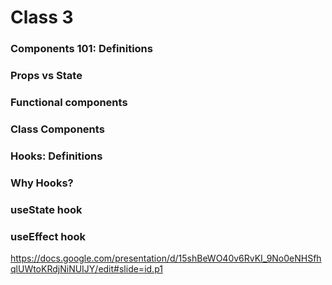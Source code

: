 <h1>Class 3</h1>

<h3>Components 101: Definitions</h3>
<h3>Props vs State</h3>
<h3>Functional components</h3>
<h3>Class Components</h3>
<h3>Hooks: Definitions</h3>
<h3>Why Hooks?</h3>
<h3>useState hook</h3>
<h3>useEffect hook</h3>

https://docs.google.com/presentation/d/15shBeWO40v6RvKI_9No0eNHSfhqlUWtoKRdjNiNUIJY/edit#slide=id.p1